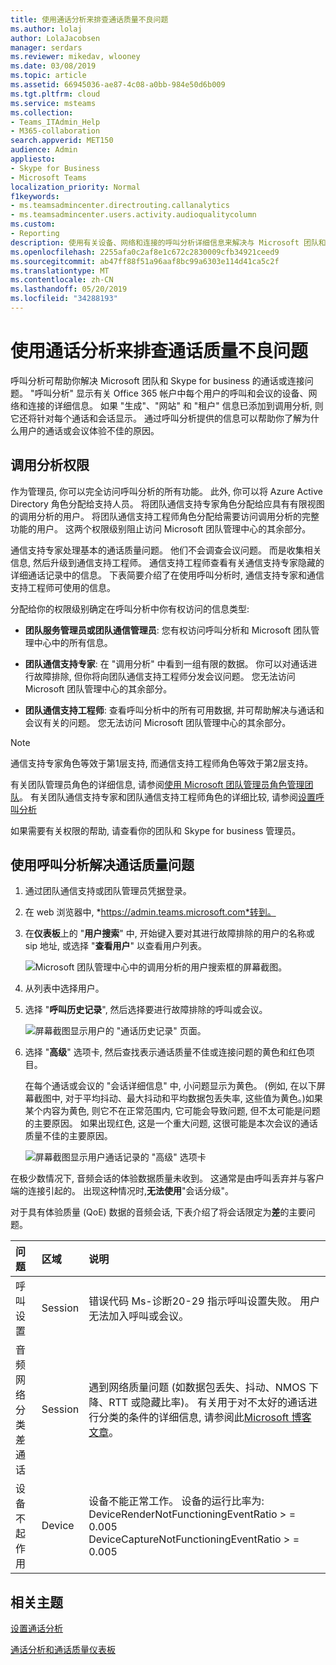 ```yaml
---
title: 使用通话分析来排查通话质量不良问题
ms.author: lolaj
author: LolaJacobsen
manager: serdars
ms.reviewer: mikedav, wlooney
ms.date: 03/08/2019
ms.topic: article
ms.assetid: 66945036-ae87-4c08-a0bb-984e50d6b009
ms.tgt.pltfrm: cloud
ms.service: msteams
ms.collection:
- Teams_ITAdmin_Help
- M365-collaboration
search.appverid: MET150
audience: Admin
appliesto:
- Skype for Business
- Microsoft Teams
localization_priority: Normal
f1keywords:
- ms.teamsadmincenter.directrouting.callanalytics
- ms.teamsadmincenter.users.activity.audioqualitycolumn
ms.custom:
- Reporting
description: 使用有关设备、网络和连接的呼叫分析详细信息来解决与 Microsoft 团队和 Skype for business 通话和会议有关的用户问题。
ms.openlocfilehash: 2255afa0c2af8e1c672c2830009cfb34921ceed9
ms.sourcegitcommit: ab47ff88f51a96aaf8bc99a6303e114d41ca5c2f
ms.translationtype: MT
ms.contentlocale: zh-CN
ms.lasthandoff: 05/20/2019
ms.locfileid: "34288193"
---
```

# <a name="use-call-analytics-to-troubleshoot-poor-call-quality"></a>使用通话分析来排查通话质量不良问题

呼叫分析可帮助你解决 Microsoft 团队和 Skype for business 的通话或连接问题。 "呼叫分析" 显示有关 Office 365 帐户中每个用户的呼叫和会议的设备、网络和连接的详细信息。 如果 "生成"、"网站" 和 "租户" 信息已添加到调用分析, 则它还将针对每个通话和会话显示。 通过呼叫分析提供的信息可以帮助你了解为什么用户的通话或会议体验不佳的原因。 
  
## <a name="call-analytics-permissions"></a>调用分析权限

作为管理员, 你可以完全访问呼叫分析的所有功能。 此外, 你可以将 Azure Active Directory 角色分配给支持人员。 将团队通信支持专家角色分配给应具有有限视图的调用分析的用户。 将团队通信支持工程师角色分配给需要访问调用分析的完整功能的用户。 这两个权限级别阻止访问 Microsoft 团队管理中心的其余部分。

通信支持专家处理基本的通话质量问题。 他们不会调查会议问题。 而是收集相关信息, 然后升级到通信支持工程师。 通信支持工程师查看有关通信支持专家隐藏的详细通话记录中的信息。 下表简要介绍了在使用呼叫分析时, 通信支持专家和通信支持工程师可使用的信息。

分配给你的权限级别确定在呼叫分析中你有权访问的信息类型:
  
- **团队服务管理员或团队通信管理员**: 您有权访问呼叫分析和 Microsoft 团队管理中心中的所有信息。
    
- **团队通信支持专家**: 在 "调用分析" 中看到一组有限的数据。 你可以对通话进行故障排除, 但你将向团队通信支持工程师分发会议问题。 您无法访问 Microsoft 团队管理中心的其余部分。
    
- **团队通信支持工程师**: 查看呼叫分析中的所有可用数据, 并可帮助解决与通话和会议有关的问题。 您无法访问 Microsoft 团队管理中心的其余部分。
    
> [!NOTE]
> 通信支持专家角色等效于第1层支持, 而通信支持工程师角色等效于第2层支持。

有关团队管理员角色的详细信息, 请参阅[使用 Microsoft 团队管理员角色管理团队](using-admin-roles.md)。 有关团队通信支持专家和团队通信支持工程师角色的详细比较, 请参阅[设置呼叫分析](set-up-call-analytics.md#set-call-analytics-permissions) 
  
如果需要有关权限的帮助, 请查看你的团队和 Skype for business 管理员。
  
## <a name="troubleshoot-call-quality-problems-using-call-analytics"></a>使用呼叫分析解决通话质量问题

1. 通过团队通信支持或团队管理员凭据登录。

2. 在 web 浏览器中, *https://admin.teams.microsoft.com*转到。
    
3. 在**仪表板**上的 "**用户搜索**" 中, 开始键入要对其进行故障排除的用户的名称或 sip 地址, 或选择 "**查看用户**" 以查看用户列表。
    
    ![Microsoft 团队管理中心中的调用分析的用户搜索框的屏幕截图。](media/use-call-analytics-to-troubleshoot-image-1.png)
  
4. 从列表中选择用户。

5. 选择 "**呼叫历史记录**", 然后选择要进行故障排除的呼叫或会议。
    
    ![屏幕截图显示用户的 "通话历史记录" 页面。](media/use-call-analytics-to-troubleshoot-image-2.png)
  
6. 选择 "**高级**" 选项卡, 然后查找表示通话质量不佳或连接问题的黄色和红色项目。
    
    在每个通话或会议的 "会话详细信息" 中, 小问题显示为黄色。 (例如, 在以下屏幕截图中, 对于平均抖动、最大抖动和平均数据包丢失率, 这些值为黄色。)如果某个内容为黄色, 则它不在正常范围内, 它可能会导致问题, 但不太可能是问题的主要原因。 如果出现红色, 这是一个重大问题, 这很可能是本次会议的通话质量不佳的主要原因。 
    
    ![屏幕截图显示用户通话记录的 "高级" 选项卡 ](media/use-call-analytics-to-troubleshoot-image-3.png)
  
在极少数情况下, 音频会话的体验数据质量未收到。 这通常是由呼叫丢弃并与客户端的连接引起的。 出现这种情况时,**无法使用**"会话分级"。
  
对于具有体验质量 (QoE) 数据的音频会话, 下表介绍了将会话限定为**差**的主要问题。
  
|**问题**|**区域**|**说明**|
|:-----|:-----|:-----|
|呼叫设置  <br/> |Session  <br/> |错误代码 Ms-诊断20-29 指示呼叫设置失败。 用户无法加入呼叫或会议。  <br/> |
|音频网络分类差通话  <br/> |Session  <br/> |遇到网络质量问题 (如数据包丢失、抖动、NMOS 下降、RTT 或隐藏比率)。 有关用于对不太好的通话进行分类的条件的详细信息, 请参阅此[Microsoft 博客文章](https://go.microsoft.com/fwlink/p/?linkid=852133)。  <br/> |
|设备不起作用  <br/> |Device  <br/> | 设备不能正常工作。 设备的运行比率为: <br/>  DeviceRenderNotFunctioningEventRatio > = 0.005 <br/>  DeviceCaptureNotFunctioningEventRatio > = 0.005 <br/> |
   
## <a name="related-topics"></a>相关主题
[设置通话分析](set-up-call-analytics.md)

[通话分析和通话质量仪表板](difference-between-call-analytics-and-call-quality-dashboard.md)

  
 
